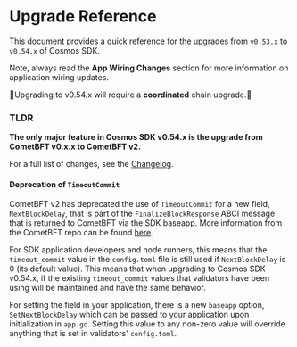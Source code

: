 # Upgrade Reference

This document provides a quick reference for the upgrades from `v0.53.x` to `v0.54.x` of Cosmos SDK.

Note, always read the **App Wiring Changes** section for more information on application wiring updates.

🚨Upgrading to v0.54.x will require a **coordinated** chain upgrade.🚨

### TLDR

**The only major feature in Cosmos SDK v0.54.x is the upgrade from CometBFT v0.x.x to CometBFT v2.**

For a full list of changes, see the [Changelog](https://github.com/cosmos/cosmos-sdk/blob/release/v0.54.x/CHANGELOG.md).

#### Deprecation of `TimeoutCommit`

CometBFT v2 has deprecated the use of `TimeoutCommit` for a new field, `NextBlockDelay`, that is part of the
`FinalizeBlockResponse` ABCI message that is returned to CometBFT via the SDK baseapp.  More information from
the CometBFT repo can be found [here](https://github.com/cometbft/cometbft/blob/88ef3d267de491db98a654be0af6d791e8724ed0/spec/abci/abci%2B%2B_methods.md?plain=1#L689).

For SDK application developers and node runners, this means that the `timeout_commit` value in the `config.toml` file
is still used if `NextBlockDelay` is 0 (its default value).  This means that when upgrading to Cosmos SDK v0.54.x, if 
the existing `timeout_commit` values that validators have been using will be maintained and have the same behavior.

For setting the field in your application, there is a new `baseapp` option, `SetNextBlockDelay` which can be passed to your application upon
initialization in `app.go`.  Setting this value to any non-zero value will override anything that is set in validators' `config.toml`.
